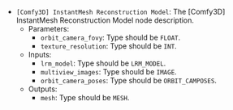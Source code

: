 - `[Comfy3D] InstantMesh Reconstruction Model`: The [Comfy3D] InstantMesh Reconstruction Model node description.
    - Parameters:
        - `orbit_camera_fovy`: Type should be `FLOAT`.
        - `texture_resolution`: Type should be `INT`.
    - Inputs:
        - `lrm_model`: Type should be `LRM_MODEL`.
        - `multiview_images`: Type should be `IMAGE`.
        - `orbit_camera_poses`: Type should be `ORBIT_CAMPOSES`.
    - Outputs:
        - `mesh`: Type should be `MESH`.
